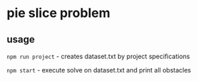 # pie slice problem
 
## usage
`npm run project` - creates dataset.txt by project specifications

`npm start` - execute solve on dataset.txt and print all obstacles